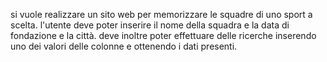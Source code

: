 si vuole realizzare un sito web per memorizzare le squadre di uno sport a scelta.
l'utente deve poter inserire il nome della squadra e la data di fondazione e la città.
deve inoltre poter effettuare delle ricerche inserendo uno dei valori delle colonne e ottenendo i dati presenti.